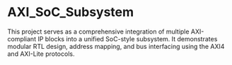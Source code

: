 # AXI_SoC_Subsystem
This project serves as a comprehensive integration of multiple AXI-compliant IP blocks into a unified SoC-style subsystem. It demonstrates modular RTL design, address mapping, and bus interfacing using the AXI4 and AXI-Lite protocols.
